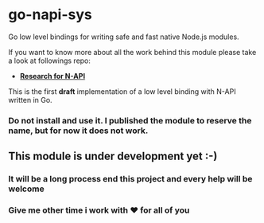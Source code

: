 # go-napi-sys

Go low level bindings for writing safe and fast native Node.js modules.

If you want to know more about all the work behind this module please take a look at
followings repo: 
- **[Research for N-API](https://github.com/napi-bindings/abi-stable-node-research)**

This is the first **draft** implementation of a low level binding with N-API written in Go.

### Do not install and use it. I published the module to reserve the name, but for now it does not work.

## This module is under development yet :-) 
### It will be a long process end this project and every help will be welcome
### Give me other time i work with :heart: for all of you
